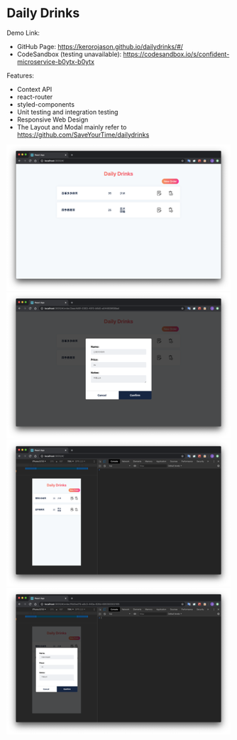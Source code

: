 # Daily Drinks

Demo Link:

- GitHub Page: https://kerorojason.github.io/dailydrinks/#/
- CodeSandbox (testing unavailable): https://codesandbox.io/s/confident-microservice-b0ytx-b0ytx

Features:

- Context API
- react-router
- styled-components
- Unit testing and integration testing
- Responsive Web Design
- The Layout and Modal mainly refer to https://github.com/SaveYourTime/dailydrinks

<img src="./screenshot/desktop1.png" width="800">

<img src="./screenshot/desktop2.png" width="800">

<img src="./screenshot/rwd1.png" width="800">

<img src="./screenshot/rwd2.png" width="800">
